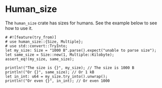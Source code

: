 # Human_size

The `human_size` crate has sizes for humans. See the example below to see how
to use it.

```
# #![feature(try_from)]
# use human_size::{Size, Multiple};
# use std::convert::TryInto;
let my_size: Size = "1000 B".parse().expect("unable to parse size");
let same_size = Size::new(1, Multiple::Kilobyte);
assert_eq!(my_size, same_size);

println!("The size is {}", my_size); // The size is 1000 B
println!("Or {}", same_size); // Or 1 kB
let in_int: u64 = my_size.try_into().unwrap();
println!("Or even {}", in_int); // Or even 1000
```
